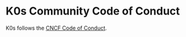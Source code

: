 # K0s Community Code of Conduct

K0s follows the [CNCF Code of Conduct](https://github.com/cncf/foundation/blob/master/code-of-conduct.md).
